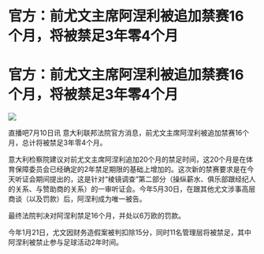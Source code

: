 # 官方：前尤文主席阿涅利被追加禁赛16个月，将被禁足3年零4个月

# 官方：前尤文主席阿涅利被追加禁赛16个月，将被禁足3年零4个月

![](https://inews.gtimg.com/news_bt/OyzpP32T0SFn2xb2COOx7c5tBWEAHf7BH0ZmAXVTGoNnsAA/1000)

直播吧7月10日讯 意大利联邦法院官方消息，前尤文主席阿涅利被追加禁赛16个月，总计将被禁足3年零4个月。

意大利检察院建议对前尤文主席阿涅利追加20个月的禁足时间，这20个月是在体育保障委员会已经确定的2年禁足期限的基础上增加的。这次新的禁赛要求是在今天听证会期间提出的，这是针对“棱镜调查”第二部分（操纵薪水、俱乐部跟经纪人的关系、与赞助商的关系）的一审听证会。今年5月30日，在跟其他尤文涉事高层商谈（以及罚款）后，阿涅利成为唯一被告。

最终法院判决对阿涅利禁足16个月，并处以6万欧的罚款。

今年1月21日，尤文因财务造假案被判扣除15分，同时11名管理层将被禁足，其中阿涅利被禁止参与足球活动2年时间。

